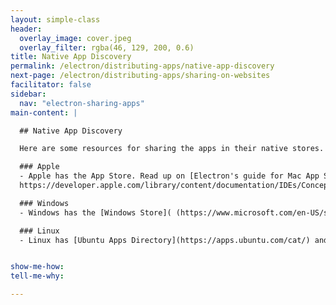 ```yaml
---
layout: simple-class
header:
  overlay_image: cover.jpeg
  overlay_filter: rgba(46, 129, 200, 0.6)
title: Native App Discovery
permalink: /electron/distributing-apps/native-app-discovery
next-page: /electron/distributing-apps/sharing-on-websites
facilitator: false
sidebar:
  nav: "electron-sharing-apps"
main-content: |

  ## Native App Discovery

  Here are some resources for sharing the apps in their native stores. However, instead of walking through this process with the app we built earlier, we'll show you these resources and move on to a how-to of getting the app up and ready for download from a website.

  ### Apple
  - Apple has the App Store. Read up on [Electron's guide for Mac App Store Submission](https://github.com/electron/electron/blob/master/docs/tutorial/mac-app-store-submission-guide.md), or Apple's own [guide](
  https://developer.apple.com/library/content/documentation/IDEs/Conceptual/AppDistributionGuide/SubmittingYourApp/SubmittingYourApp.html).

  ### Windows
  - Windows has the [Windows Store]( (https://www.microsoft.com/en-US/store/apps?rtc=1)). You can [see the Windows Store Guide here](https://github.com/electron/electron/blob/master/docs/tutorial/windows-store-guide.md), and look at the [application submission checklist for Windows here](https://docs.microsoft.com/en-us/windows/uwp/publish/app-submissions).

  ### Linux
  - Linux has [Ubuntu Apps Directory](https://apps.ubuntu.com/cat/) and [Deepin App Store](http://appstore.deepin.com/).


show-me-how:
tell-me-why:

---
```

